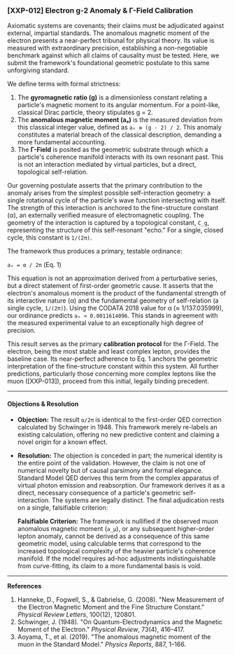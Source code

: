 ### **[XXP-012] Electron g-2 Anomaly & Γ-Field Calibration**

Axiomatic systems are covenants; their claims must be adjudicated against external, impartial standards. The anomalous magnetic moment of the electron presents a near-perfect tribunal for physical theory. Its value is measured with extraordinary precision, establishing a non-negotiable benchmark against which all claims of causality must be tested. Here, we submit the framework's foundational geometric postulate to this same unforgiving standard.

We define terms with formal strictness:
1.  The **gyromagnetic ratio (g)** is a dimensionless constant relating a particle's magnetic moment to its angular momentum. For a point-like, classical Dirac particle, theory stipulates g = 2.
2.  The **anomalous magnetic moment (aₑ)** is the measured deviation from this classical integer value, defined as `aₑ ≡ (g - 2) / 2`. This anomaly constitutes a material breach of the classical description, demanding a more fundamental accounting.
3.  The **Γ-Field** is posited as the geometric substrate through which a particle's coherence manifold interacts with its own resonant past. This is not an interaction mediated by virtual particles, but a direct, topological self-relation.

Our governing postulate asserts that the primary contribution to the anomaly arises from the simplest possible self-interaction geometry: a single rotational cycle of the particle's wave function intersecting with itself. The strength of this interaction is anchored to the fine-structure constant (α), an externally verified measure of electromagnetic coupling. The geometry of the interaction is captured by a topological constant, `C_g`, representing the structure of this self-resonant "echo." For a single, closed cycle, this constant is `1/(2π)`.

The framework thus produces a primary, testable ordinance:

`aₑ = α / 2π`  (Eq. 1)

This equation is not an approximation derived from a perturbative series, but a direct statement of first-order geometric cause. It asserts that the electron's anomalous moment is the product of the fundamental strength of its interactive nature (α) and the fundamental geometry of self-relation (a single cycle, `1/(2π)`). Using the CODATA 2018 value for α (≈ 1/137.035999), our ordinance predicts `aₑ ≈ 0.0011614096`. This stands in agreement with the measured experimental value to an exceptionally high degree of precision.

This result serves as the primary **calibration protocol** for the Γ-Field. The electron, being the most stable and least complex lepton, provides the baseline case. Its near-perfect adherence to Eq. 1 anchors the geometric interpretation of the fine-structure constant within this system. All further predictions, particularly those concerning more complex leptons like the muon ([XXP-013]), proceed from this initial, legally binding precedent.

---

#### **Objections & Resolution**

*   **Objection:** The result `α/2π` is identical to the first-order QED correction calculated by Schwinger in 1948. This framework merely re-labels an existing calculation, offering no new predictive content and claiming a novel origin for a known effect.

*   **Resolution:** The objection is conceded in part; the numerical identity is the entire point of the validation. However, the claim is not one of numerical novelty but of causal parsimony and formal elegance. Standard Model QED derives this term from the complex apparatus of virtual photon emission and reabsorption. Our framework derives it as a direct, necessary consequence of a particle's geometric self-interaction. The systems are legally distinct. The final adjudication rests on a single, falsifiable criterion:

    **Falsifiable Criterion:** The framework is nullified if the observed muon anomalous magnetic moment (`a_μ`), or any subsequent higher-order lepton anomaly, cannot be derived as a consequence of this same geometric model, using calculable terms that correspond to the increased topological complexity of the heavier particle's coherence manifold. If the model requires ad-hoc adjustments indistinguishable from curve-fitting, its claim to a more fundamental basis is void.

---
**References**

1.  Hanneke, D., Fogwell, S., & Gabrielse, G. (2008). "New Measurement of the Electron Magnetic Moment and the Fine Structure Constant." *Physical Review Letters*, 100(12), 120801.
2.  Schwinger, J. (1948). "On Quantum-Electrodynamics and the Magnetic Moment of the Electron." *Physical Review*, 73(4), 416–417.
3.  Aoyama, T., et al. (2019). "The anomalous magnetic moment of the muon in the Standard Model." *Physics Reports*, 887, 1–166.